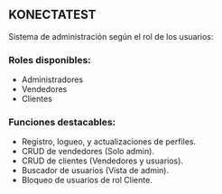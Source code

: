 ## KONECTATEST

Sistema de administración según el rol de los usuarios:

### Roles disponibles:

- Administradores
- Vendedores
- Clientes

### Funciones destacables:

- Registro, logueo, y actualizaciones de perfiles.
- CRUD de vendedores (Solo admin).
- CRUD de clientes (Vendedores y usuarios).
- Buscador de usuarios (Vista de admin).
- Bloqueo de usuarios de rol Cliente.
